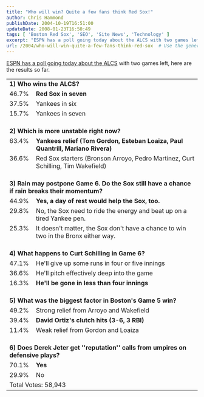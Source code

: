 ```yaml
---
title: "Who will win? Quite a few fans think Red Sox!"
author: Chris Hammond
publishDate: 2004-10-19T16:51:00
updateDate: 2008-01-23T16:50:49
tags: [ 'Boston Red Sox', 'SEO', 'Site News', 'Technology' ]
excerpt: "ESPN has a poll going today about the ALCS with two games left, here are the results so far.     1) Who wins the ALCS?  46.7% Red Sox in seven  37.5% Yankees in six  15.7% Yankees in seven  2) Which is more unstable right now?  63.4% Yankees relief (Tom Gordon, Esteban Loaiza, Paul Quantrill, Mariano Rivera)  36.6% Red Sox starters (Bronson Arroyo, Pedro Martinez, Curt Schilling, Tim Wakefield)  3) Rain may postpone Game 6. Do the Sox still have a chance if rain breaks their momentum?  44.9% Yes, a day of rest would help the Sox, too.  29.8% No, the Sox need to ride the energy and beat up on a tired Yankee pen.  25.3% It doesn't matter, the Sox don't have a chance to win two in the Bronx either way.  4) What happens to Curt Schilling in Game 6?  47.1% He'll give up some runs in four or five innings  36.6% He'll pitch effectively deep into the game  16.3% He'll be gone in less than four innings  5) What was the biggest factor in Boston's Game 5 win?  49.2% Strong relief from Arroyo and Wakefield  39.4% David Ortiz's clutch hits (3-6, 3 RBI)  11.4% Weak relief from Gordon and Loaiza  6) Does Derek Jeter get ''reputation'' calls from umpires on defensive plays?  70.1% Yes  29.9% No  Total Votes:..."
url: /2004/who-will-win-quite-a-few-fans-think-red-sox  # Use the generated URL with year
---
```

<P><A href="https://proxy.espn.go.com/chat/sportsnation/polling?event_id=936">ESPN has a poll going today about the ALCS</A> with two games left, here are the results so far.</P> <P> <TABLE cellSpacing=0 cellPadding=0 border=0> <TBODY> <TR> <TD vAlign=top align=left colSpan=2><STRONG>1) Who wins the ALCS?</STRONG><BR></TD></TR> <TR> <TD vAlign=top align=left>46.7%</TD> <TD vAlign=top align=left><STRONG>Red Sox in seven</STRONG><BR><I></I></TD></TR> <TR> <TD vAlign=top align=left>37.5%</TD> <TD vAlign=top align=left>Yankees in six<BR><I></I></TD></TR> <TR> <TD vAlign=top align=left>15.7%</TD> <TD vAlign=top align=left>Yankees in seven<BR><I></I></TD></TR> <TR> <TD vAlign=top align=left colSpan=2><BR><STRONG>2) Which is more unstable right now?</STRONG><BR></TD></TR> <TR> <TD vAlign=top align=left>63.4%</TD> <TD vAlign=top align=left><STRONG>Yankees relief (Tom Gordon, Esteban Loaiza, Paul Quantrill, Mariano Rivera)</STRONG><BR><I></I></TD></TR> <TR> <TD vAlign=top align=left>36.6%</TD> <TD vAlign=top align=left>Red Sox starters (Bronson Arroyo, Pedro Martinez, Curt Schilling, Tim Wakefield)<BR><I></I></TD></TR> <TR> <TD vAlign=top align=left colSpan=2><BR><STRONG>3) Rain may postpone Game 6. Do the Sox still have a chance if rain breaks their momentum?</STRONG><BR></TD></TR> <TR> <TD vAlign=top align=left>44.9%</TD> <TD vAlign=top align=left><STRONG>Yes, a day of rest would help the Sox, too.</STRONG><BR><I></I></TD></TR> <TR> <TD vAlign=top align=left>29.8%</TD> <TD vAlign=top align=left>No, the Sox need to ride the energy and beat up on a tired Yankee pen.<BR><I></I></TD></TR> <TR> <TD vAlign=top align=left>25.3%</TD> <TD vAlign=top align=left>It doesn't matter, the Sox don't have a chance to win two in the Bronx either way.<BR><I></I></TD></TR> <TR> <TD vAlign=top align=left colSpan=2><BR><STRONG>4) What happens to Curt Schilling in Game 6?</STRONG><BR></TD></TR> <TR> <TD vAlign=top align=left>47.1%</TD> <TD vAlign=top align=left>He'll give up some runs in four or five innings<BR><I></I></TD></TR> <TR> <TD vAlign=top align=left>36.6%</TD> <TD vAlign=top align=left>He'll pitch effectively deep into the game<BR><I></I></TD></TR> <TR> <TD vAlign=top align=left>16.3%</TD> <TD vAlign=top align=left><STRONG>He'll be gone in less than four innings</STRONG><BR><I></I></TD></TR> <TR> <TD vAlign=top align=left colSpan=2><BR><STRONG>5) What was the biggest factor in Boston's Game 5 win?</STRONG><BR></TD></TR> <TR> <TD vAlign=top align=left>49.2%</TD> <TD vAlign=top align=left>Strong relief from Arroyo and Wakefield<BR><I></I></TD></TR> <TR> <TD vAlign=top align=left>39.4%</TD> <TD vAlign=top align=left><STRONG>David Ortiz's clutch hits (3-6, 3 RBI)</STRONG><BR><I></I></TD></TR> <TR> <TD vAlign=top align=left>11.4%</TD> <TD vAlign=top align=left>Weak relief from Gordon and Loaiza<BR><I></I></TD></TR> <TR> <TD vAlign=top align=left colSpan=2><BR><STRONG>6) Does Derek Jeter get ''reputation'' calls from umpires on defensive plays?</STRONG><BR></TD></TR> <TR> <TD vAlign=top align=left>70.1%</TD> <TD vAlign=top align=left><STRONG>Yes</STRONG><BR><I></I></TD></TR> <TR> <TD vAlign=top align=left>29.9%</TD> <TD vAlign=top align=left>No<BR><I></I></TD></TR> <TR> <TD align=left colSpan=2>Total Votes: 58,943</TD></TR></TBODY></TABLE></P>
